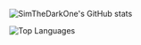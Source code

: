 ![SimTheDarkOne's GitHub stats](https://github-readme-stats.vercel.app/api?username=SimTheDarkOne&theme=synthwave)

![Top Languages](https://github-readme-stats.vercel.app/api/top-langs/?username=SimTheDarkOne&theme=synthwave)
